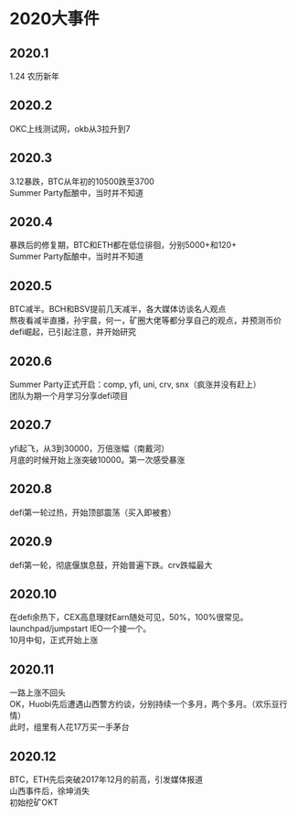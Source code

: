 # 2020大事件

## 2020.1
1.24 农历新年

## 2020.2
OKC上线测试网，okb从3拉升到7

## 2020.3
3.12暴跌，BTC从年初的10500跌至3700  
Summer Party酝酿中，当时并不知道

## 2020.4
暴跌后的修复期，BTC和ETH都在低位徘徊，分别5000+和120+  
Summer Party酝酿中，当时并不知道

## 2020.5
BTC减半。BCH和BSV提前几天减半，各大媒体访谈名人观点  
熬夜看减半直播，孙宇晨，何一，矿圈大佬等都分享自己的观点，并预测币价  
defi崛起，已引起注意，并开始研究

## 2020.6
Summer Party正式开启：comp, yfi, uni, crv, snx（疯涨并没有赶上）  
团队为期一个月学习分享defi项目

## 2020.7
yfi起飞，从3到30000，万倍涨幅（南戴河）  
月底的时候开始上涨突破10000。第一次感受暴涨  

## 2020.8
defi第一轮过热，开始顶部震荡（买入即被套）

## 2020.9
defi第一轮，彻底偃旗息鼓，开始普遍下跌。crv跌幅最大

## 2020.10
在defi余热下，CEX高息理财Earn随处可见，50%，100%很常见。  
launchpad/jumpstart IEO一个接一个。  
10月中旬，正式开始上涨

## 2020.11
一路上涨不回头  
OK，Huobi先后遭遇山西警方约谈，分别持续一个多月，两个多月。（欢乐豆行情）  
此时，组里有人花17万买一手茅台

## 2020.12
BTC，ETH先后突破2017年12月的前高，引发媒体报道  
山西事件后，徐坤消失  
初始挖矿OKT
